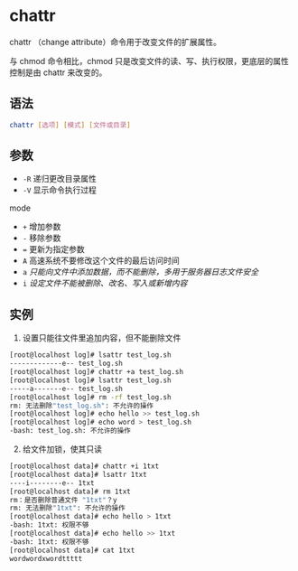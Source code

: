 # chattr

chattr （change attribute）命令用于改变文件的扩展属性。

与 chmod 命令相比，chmod 只是改变文件的读、写、执行权限，更底层的属性控制是由 chattr 来改变的。

## 语法

```bash
chattr [选项] [模式] [文件或目录]
```

## 参数

- `-R` 递归更改目录属性
- `-V` 显示命令执行过程

mode

- `+` 增加参数
- `-` 移除参数
- `=` 更新为指定参数
- `A` 高速系统不要修改这个文件的最后访问时间
- `a` *只能向文件中添加数据，而不能删除，多用于服务器日志文件安全*
- `i` *设定文件不能被删除、改名、写入或新增内容*

## 实例

1. 设置只能往文件里追加内容，但不能删除文件

```bash
[root@localhost log]# lsattr test_log.sh 
-------------e-- test_log.sh
[root@localhost log]# chattr +a test_log.sh 
[root@localhost log]# lsattr test_log.sh 
-----a-------e-- test_log.sh
[root@localhost log]# rm -rf test_log.sh 
rm: 无法删除"test_log.sh": 不允许的操作
[root@localhost log]# echo hello >> test_log.sh 
[root@localhost log]# echo word > test_log.sh 
-bash: test_log.sh: 不允许的操作
```

2. 给文件加锁，使其只读

```bash
[root@localhost data]# chattr +i 1txt 
[root@localhost data]# lsattr 1txt 
----i--------e-- 1txt
[root@localhost data]# rm 1txt
rm：是否删除普通文件 "1txt"？y
rm: 无法删除"1txt": 不允许的操作
[root@localhost data]# echo hello > 1txt
-bash: 1txt: 权限不够
[root@localhost data]# echo hello >> 1txt
-bash: 1txt: 权限不够
[root@localhost data]# cat 1txt 
wordwordxwordttttt
```